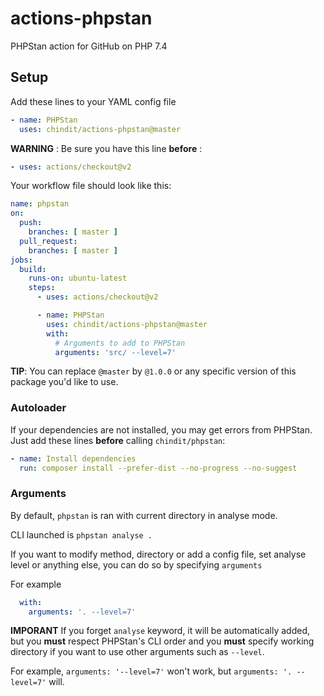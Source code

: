 # actions-phpstan
PHPStan action for GitHub on PHP 7.4

## Setup
Add these lines to your YAML config file
```yaml
- name: PHPStan
  uses: chindit/actions-phpstan@master
```

**WARNING** : Be sure you have this line **before** :
```yaml
- uses: actions/checkout@v2
```

Your workflow file should look like this:
```yaml
name: phpstan
on:
  push:
    branches: [ master ]
  pull_request:
    branches: [ master ]
jobs:
  build:
    runs-on: ubuntu-latest
    steps:
      - uses: actions/checkout@v2

      - name: PHPStan
        uses: chindit/actions-phpstan@master
        with:
          # Arguments to add to PHPStan
          arguments: 'src/ --level=7'
```

**TIP**: You can replace `@master` by `@1.0.0` or any specific version of this
package you'd like to use.

### Autoloader
If your dependencies are not installed, you may get errors from PHPStan.
Just add these lines **before** calling `chindit/phpstan`:
```yaml
- name: Install dependencies
  run: composer install --prefer-dist --no-progress --no-suggest
```

### Arguments
By default, `phpstan` is ran with current directory in analyse mode.

CLI launched is `phpstan analyse .`

If you want to modify method, directory or add a config file, set analyse level or anything else,
you can do so by specifying `arguments`

For example
```yaml	
  with:	
    arguments: '. --level=7' 
```

**IMPORANT** If you forget `analyse` keyword, it will be automatically added,
but you **must** respect PHPStan's CLI order and you **must** specify working
directory if you want to use other arguments such as `--level`.

For example, `arguments: '--level=7'` won't work, but `arguments: '. --level=7'` will.
